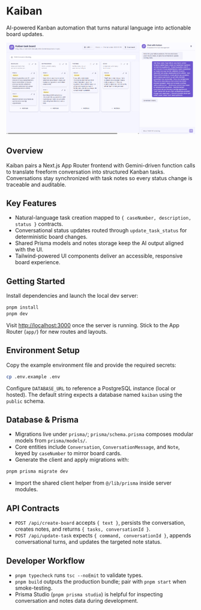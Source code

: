 # Kaiban
AI-powered Kanban automation that turns natural language into actionable board updates.

![Example dashboard showcasing Kaiban](images/example-dashboard.png)

## Overview
Kaiban pairs a Next.js App Router frontend with Gemini-driven function calls to translate freeform conversation into structured Kanban tasks. Conversations stay synchronized with task notes so every status change is traceable and auditable.

## Key Features
- Natural-language task creation mapped to `{ caseNumber, description, status }` contracts.
- Conversational status updates routed through `update_task_status` for deterministic board changes.
- Shared Prisma models and notes storage keep the AI output aligned with the UI.
- Tailwind-powered UI components deliver an accessible, responsive board experience.

## Getting Started
Install dependencies and launch the local dev server:

```bash
pnpm install
pnpm dev
```

Visit [http://localhost:3000](http://localhost:3000) once the server is running. Stick to the App Router (`app/`) for new routes and layouts.

## Environment Setup
Copy the example environment file and provide the required secrets:

```bash
cp .env.example .env
```

Configure `DATABASE_URL` to reference a PostgreSQL instance (local or hosted). The default string expects a database named `kaiban` using the `public` schema.

## Database & Prisma
- Migrations live under `prisma/`; `prisma/schema.prisma` composes modular models from `prisma/models/`.
- Core entities include `Conversation`, `ConversationMessage`, and `Note`, keyed by `caseNumber` to mirror board cards.
- Generate the client and apply migrations with:

```bash
pnpm prisma migrate dev
```

- Import the shared client helper from `@/lib/prisma` inside server modules.

## API Contracts
- `POST /api/create-board` accepts `{ text }`, persists the conversation, creates notes, and returns `{ tasks, conversationId }`.
- `POST /api/update-task` expects `{ command, conversationId }`, appends conversational turns, and updates the targeted note status.

## Developer Workflow
- `pnpm typecheck` runs `tsc --noEmit` to validate types.
- `pnpm build` outputs the production bundle; pair with `pnpm start` when smoke-testing.
- Prisma Studio (`pnpm prisma studio`) is helpful for inspecting conversation and notes data during development.
